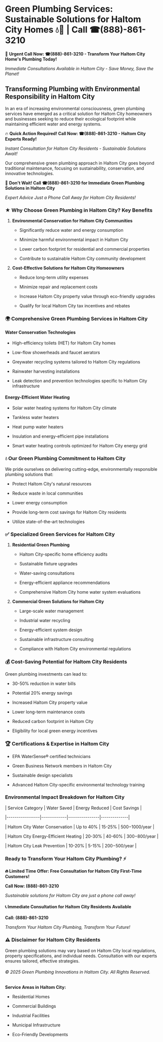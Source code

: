 # Green Plumbing Services: Sustainable Solutions for Haltom City Homes 💧🌿 | Call ☎(888)-861-3210

🚨 **Urgent Call Now: ☎(888)-861-3210 - Transform Your Haltom City Home's Plumbing Today!**
*Immediate Consultations Available in Haltom City - Save Money, Save the Planet!*

## Transforming Plumbing with Environmental Responsibility in Haltom City

In an era of increasing environmental consciousness, green plumbing services have emerged as a critical solution for Haltom City homeowners and businesses seeking to reduce their ecological footprint while maintaining efficient water and energy systems. 

🔥 **Quick Action Required! Call Now: ☎(888)-861-3210 - Haltom City Experts Ready!**
*Instant Consultation for Haltom City Residents - Sustainable Solutions Await!*

Our comprehensive green plumbing approach in Haltom City goes beyond traditional maintenance, focusing on sustainability, conservation, and innovative technologies.

🚨 **Don't Wait! Call ☎(888)-861-3210 for Immediate Green Plumbing Solutions in Haltom City**
*Expert Advice Just a Phone Call Away for Haltom City Residents!*

### ★ Why Choose Green Plumbing in Haltom City? Key Benefits

1. **Environmental Conservation for Haltom City Communities** 
   - Significantly reduce water and energy consumption
   - Minimize harmful environmental impact in Haltom City
   - Lower carbon footprint for residential and commercial properties
   - Contribute to sustainable Haltom City community development

2. **Cost-Effective Solutions for Haltom City Homeowners** 
   - Reduce long-term utility expenses
   - Minimize repair and replacement costs
   - Increase Haltom City property value through eco-friendly upgrades
   - Qualify for local Haltom City tax incentives and rebates

### 🌍 Comprehensive Green Plumbing Services in Haltom City

#### Water Conservation Technologies
- High-efficiency toilets (HET) for Haltom City homes
- Low-flow showerheads and faucet aerators
- Greywater recycling systems tailored to Haltom City regulations
- Rainwater harvesting installations
- Leak detection and prevention technologies specific to Haltom City infrastructure

#### Energy-Efficient Water Heating
- Solar water heating systems for Haltom City climate
- Tankless water heaters
- Heat pump water heaters
- Insulation and energy-efficient pipe installations
- Smart water heating controls optimized for Haltom City energy grid

### 💧 Our Green Plumbing Commitment to Haltom City

We pride ourselves on delivering cutting-edge, environmentally responsible plumbing solutions that:
- Protect Haltom City's natural resources
- Reduce waste in local communities
- Lower energy consumption
- Provide long-term cost savings for Haltom City residents
- Utilize state-of-the-art technologies

### ✅ Specialized Green Services for Haltom City

1. **Residential Green Plumbing**
   - Haltom City-specific home efficiency audits
   - Sustainable fixture upgrades
   - Water-saving consultations
   - Energy-efficient appliance recommendations
   - Comprehensive Haltom City home water system evaluations

2. **Commercial Green Solutions for Haltom City**
   - Large-scale water management
   - Industrial water recycling
   - Energy-efficient system design
   - Sustainable infrastructure consulting
   - Compliance with Haltom City environmental regulations

### 💰 Cost-Saving Potential for Haltom City Residents

Green plumbing investments can lead to:
- 30-50% reduction in water bills
- Potential 20% energy savings
- Increased Haltom City property value
- Lower long-term maintenance costs
- Reduced carbon footprint in Haltom City
- Eligibility for local green energy incentives

### 🏆 Certifications & Expertise in Haltom City

- EPA WaterSense® certified technicians
- Green Business Network members in Haltom City
- Sustainable design specialists
- Advanced Haltom City-specific environmental technology training

### Environmental Impact Breakdown for Haltom City

| Service Category | Water Saved | Energy Reduced | Cost Savings |
|-----------------|-------------|----------------|--------------|
| Haltom City Water Conservation | Up to 40% | 15-25% | $500-$1000/year |
| Haltom City Energy-Efficient Heating | 20-30% | 40-60% | $300-$800/year |
| Haltom City Leak Prevention | 10-20% | 5-15% | $200-$500/year |

### Ready to Transform Your Haltom City Plumbing? ⚡

**🔥 Limited Time Offer: Free Consultation for Haltom City First-Time Customers!**

**Call Now: (888)-861-3210**
*Sustainable solutions for Haltom City are just a phone call away!*

#### 📞 Immediate Consultation for Haltom City Residents Available

**Call: (888)-861-3210**
*Transform Your Haltom City Plumbing, Transform Your Future!*

### ⚠️ Disclaimer for Haltom City Residents

Green plumbing solutions may vary based on Haltom City local regulations, property specifications, and individual needs. Consultation with our experts ensures tailored, effective strategies.

###### © 2025 Green Plumbing Innovations in Haltom City. All Rights Reserved.

**Service Areas in Haltom City:** 
- Residential Homes
- Commercial Buildings
- Industrial Facilities
- Municipal Infrastructure
- Eco-Friendly Developments